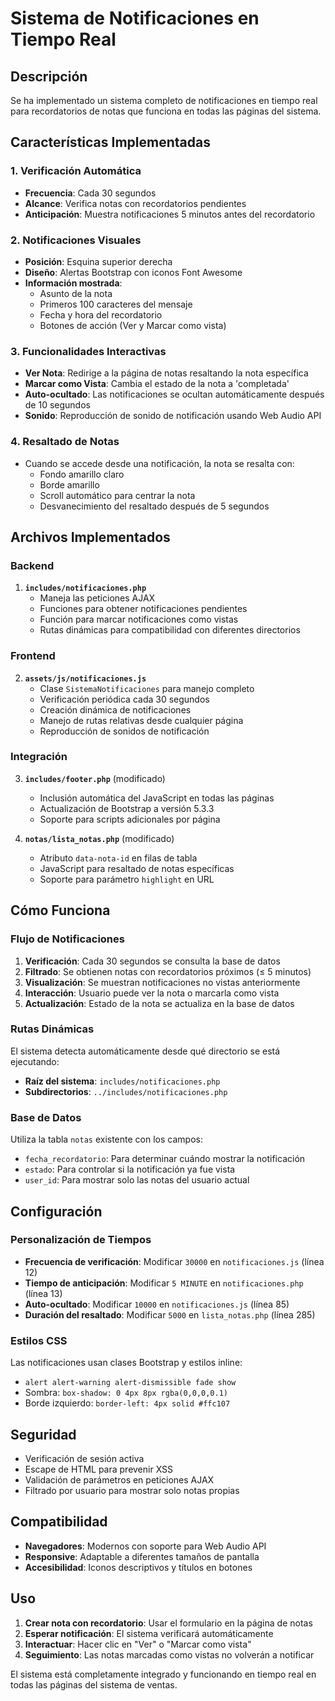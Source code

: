 # Sistema de Notificaciones en Tiempo Real

## Descripción
Se ha implementado un sistema completo de notificaciones en tiempo real para recordatorios de notas que funciona en todas las páginas del sistema.

## Características Implementadas

### 1. Verificación Automática
- **Frecuencia**: Cada 30 segundos
- **Alcance**: Verifica notas con recordatorios pendientes
- **Anticipación**: Muestra notificaciones 5 minutos antes del recordatorio

### 2. Notificaciones Visuales
- **Posición**: Esquina superior derecha
- **Diseño**: Alertas Bootstrap con iconos Font Awesome
- **Información mostrada**:
  - Asunto de la nota
  - Primeros 100 caracteres del mensaje
  - Fecha y hora del recordatorio
  - Botones de acción (Ver y Marcar como vista)

### 3. Funcionalidades Interactivas
- **Ver Nota**: Redirige a la página de notas resaltando la nota específica
- **Marcar como Vista**: Cambia el estado de la nota a 'completada'
- **Auto-ocultado**: Las notificaciones se ocultan automáticamente después de 10 segundos
- **Sonido**: Reproducción de sonido de notificación usando Web Audio API

### 4. Resaltado de Notas
- Cuando se accede desde una notificación, la nota se resalta con:
  - Fondo amarillo claro
  - Borde amarillo
  - Scroll automático para centrar la nota
  - Desvanecimiento del resaltado después de 5 segundos

## Archivos Implementados

### Backend
1. **`includes/notificaciones.php`**
   - Maneja las peticiones AJAX
   - Funciones para obtener notificaciones pendientes
   - Función para marcar notificaciones como vistas
   - Rutas dinámicas para compatibilidad con diferentes directorios

### Frontend
2. **`assets/js/notificaciones.js`**
   - Clase `SistemaNotificaciones` para manejo completo
   - Verificación periódica cada 30 segundos
   - Creación dinámica de notificaciones
   - Manejo de rutas relativas desde cualquier página
   - Reproducción de sonidos de notificación

### Integración
3. **`includes/footer.php`** (modificado)
   - Inclusión automática del JavaScript en todas las páginas
   - Actualización de Bootstrap a versión 5.3.3
   - Soporte para scripts adicionales por página

4. **`notas/lista_notas.php`** (modificado)
   - Atributo `data-nota-id` en filas de tabla
   - JavaScript para resaltado de notas específicas
   - Soporte para parámetro `highlight` en URL

## Cómo Funciona

### Flujo de Notificaciones
1. **Verificación**: Cada 30 segundos se consulta la base de datos
2. **Filtrado**: Se obtienen notas con recordatorios próximos (≤ 5 minutos)
3. **Visualización**: Se muestran notificaciones no vistas anteriormente
4. **Interacción**: Usuario puede ver la nota o marcarla como vista
5. **Actualización**: Estado de la nota se actualiza en la base de datos

### Rutas Dinámicas
El sistema detecta automáticamente desde qué directorio se está ejecutando:
- **Raíz del sistema**: `includes/notificaciones.php`
- **Subdirectorios**: `../includes/notificaciones.php`

### Base de Datos
Utiliza la tabla `notas` existente con los campos:
- `fecha_recordatorio`: Para determinar cuándo mostrar la notificación
- `estado`: Para controlar si la notificación ya fue vista
- `user_id`: Para mostrar solo las notas del usuario actual

## Configuración

### Personalización de Tiempos
- **Frecuencia de verificación**: Modificar `30000` en `notificaciones.js` (línea 12)
- **Tiempo de anticipación**: Modificar `5 MINUTE` en `notificaciones.php` (línea 13)
- **Auto-ocultado**: Modificar `10000` en `notificaciones.js` (línea 85)
- **Duración del resaltado**: Modificar `5000` en `lista_notas.php` (línea 285)

### Estilos CSS
Las notificaciones usan clases Bootstrap y estilos inline:
- `alert alert-warning alert-dismissible fade show`
- Sombra: `box-shadow: 0 4px 8px rgba(0,0,0,0.1)`
- Borde izquierdo: `border-left: 4px solid #ffc107`

## Seguridad
- Verificación de sesión activa
- Escape de HTML para prevenir XSS
- Validación de parámetros en peticiones AJAX
- Filtrado por usuario para mostrar solo notas propias

## Compatibilidad
- **Navegadores**: Modernos con soporte para Web Audio API
- **Responsive**: Adaptable a diferentes tamaños de pantalla
- **Accesibilidad**: Iconos descriptivos y títulos en botones

## Uso
1. **Crear nota con recordatorio**: Usar el formulario en la página de notas
2. **Esperar notificación**: El sistema verificará automáticamente
3. **Interactuar**: Hacer clic en "Ver" o "Marcar como vista"
4. **Seguimiento**: Las notas marcadas como vistas no volverán a notificar

El sistema está completamente integrado y funcionando en tiempo real en todas las páginas del sistema de ventas.